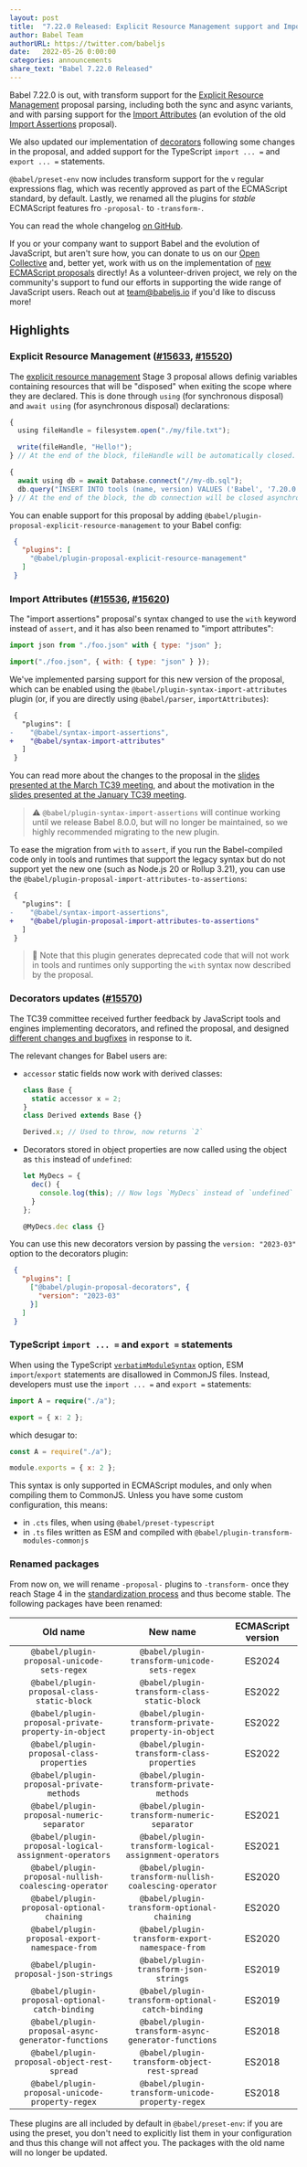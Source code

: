 ```yaml
---
layout: post
title:  "7.22.0 Released: Explicit Resource Management support and Import Attributes parsing"
author: Babel Team
authorURL: https://twitter.com/babeljs
date:   2022-05-26 0:00:00
categories: announcements
share_text: "Babel 7.22.0 Released"
---
```


Babel 7.22.0 is out, with transform support for the [Explicit Resource Management](https://github.com/tc39/proposal-explicit-resource-management) proposal parsing, including both the sync and async variants, and with parsing support for the [Import Attributes](https://github.com/tc39/proposal-import-attributes) (an evolution of the old [Import Assertions](http://web.archive.org/web/20220930084518/https://github.com/tc39/proposal-import-assertions) proposal).

We also updated our implementation of [decorators](https://github.com/tc39/proposal-decorators/) following some changes in the proposal, and added support for the TypeScript `import ... =` and `export ... =` statements.

`@babel/preset-env` now includes transform support for the `v` regular expressions flag, which was recently approved as part of the ECMAScript standard, by default. Lastly, we renamed all the plugins for _stable_ ECMAScript features fro `-proposal-` to `-transform-`.

You can read the whole changelog [on GitHub](https://github.com/babel/babel/releases/tag/v7.22.0).

<!-- truncate -->

If you or your company want to support Babel and the evolution of JavaScript, but aren't sure how, you can donate to us on our [Open Collective](https://github.com/babel/babel?sponsor=1) and, better yet, work with us on the implementation of [new ECMAScript proposals](https://github.com/babel/proposals) directly! As a volunteer-driven project, we rely on the community's support to fund our efforts in supporting the wide range of JavaScript users. Reach out at [team@babeljs.io](mailto:team@babeljs.io) if you'd like to discuss more!

## Highlights

### Explicit Resource Management ([#15633](https://github.com/babel/babel/pull/15633), [#15520](https://github.com/babel/babel/pull/15520))

The [explicit resource management](https://github.com/tc39/proposal-explicit-resource-management/) Stage 3 proposal allows definig variables containing resources that will be "disposed" when exiting the scope where they are declared. This is done through `using` (for synchronous disposal) and `await using` (for asynchronous disposal) declarations:

```javascript
{
  using fileHandle = filesystem.open("./my/file.txt");

  write(fileHandle, "Hello!");
} // At the end of the block, fileHandle will be automatically closed.
```

```javascript
{
  await using db = await Database.connect("//my-db.sql");
  db.query("INSERT INTO tools (name, version) VALUES ('Babel', '7.20.0')");
} // At the end of the block, the db connection will be closed asynchronously
```

You can enable support for this proposal by adding `@babel/plugin-proposal-explicit-resource-management` to your Babel config:
```json title="babel.config.json"
 {
   "plugins": [
     "@babel/plugin-proposal-explicit-resource-management"
   ]
 }
```

### Import Attributes ([#15536](https://github.com/babel/babel/pull/15536), [#15620](https://github.com/babel/babel/pull/15620))

The "import assertions" proposal's syntax changed to use the `with` keyword instead of `assert`, and it has also been renamed to "import attributes":


```js title="JavaScript"
import json from "./foo.json" with { type: "json" };

import("./foo.json", { with: { type: "json" } });
```

We've implemented parsing support for this new version of the proposal, which can be enabled using the `@babel/plugin-syntax-import-attributes` plugin (or, if you are directly using `@babel/parser`, `importAttributes`):

```diff title="babel.config.json"
 {
   "plugins": [
-    "@babel/syntax-import-assertions",
+    "@babel/syntax-import-attributes"
   ]
 }
```

You can read more about the changes to the proposal in the [slides presented at the March TC39 meeting](https://docs.google.com/presentation/d/1Abdr54Iflz_4sah2_yX2qS3K09qDJGV84qIZ6pHAqIk/edit), and about the motivation in the [slides presented at the January TC39 meeting](https://docs.google.com/presentation/d/1HbWhyo4tSnpv4vMZqCa2YQvi_mKdpDi4JWWBtSUQqQY).

> ⚠️ `@babel/plugin-syntax-import-assertions` will continue working until we release Babel 8.0.0, but will no longer be maintained, so we highly recommended migrating to the new plugin.

To ease the migration from `with` to `assert`, if you run the Babel-compiled code only in tools and runtimes that support the legacy syntax but do not support yet the new one (such as Node.js 20 or Rollup 3.21), you can use the `@babel/plugin-proposal-import-attributes-to-assertions`:

```diff title="babel.config.json"
 {
   "plugins": [
-    "@babel/syntax-import-assertions",
+    "@babel/plugin-proposal-import-attributes-to-assertions"
   ]
 }
```

> 🛑 Note that this plugin generates deprecated code that will not work in tools and runtimes only supporting the `with` syntax now described by the proposal.

### Decorators updates ([#15570](https://github.com/babel/babel/pull/15570))

The TC39 committee received further feedback by JavaScript tools and engines implementing decorators, and refined the proposal, and designed [different changes and bugfixes](https://github.com/tc39/proposal-decorators/issues/499) in response to it.

The relevant changes for Babel users are:
- `accessor` static fields now work with derived classes:
  ```js title="JavaScript"
  class Base {
    static accessor x = 2;
  }
  class Derived extends Base {}

  Derived.x; // Used to throw, now returns `2`
  ```
- Decorators stored in object properties are now called using the object as `this` instead of `undefined`:
  ```js title="JavaScript"
  let MyDecs = {
    dec() {
      console.log(this); // Now logs `MyDecs` instead of `undefined`
    }
  };

  @MyDecs.dec class {}
  ```

You can use this new decorators version by passing the `version: "2023-03"` option to the decorators plugin:
```json title="babel.config.json"
 {
   "plugins": [
     ["@babel/plugin-proposal-decorators", {
       "version": "2023-03"
     }]
   ]
 }
```

### TypeScript `import ... =` and `export =` statements

When using the TypeScript [`verbatimModuleSyntax`](https://www.typescriptlang.org/tsconfig#verbatimModuleSyntax) option, ESM `import`/`export` statements are disallowed in CommonJS files. Instead, developers must use the `import ... =` and `export =` statements:

```ts title="TypeScript"
import A = require("./a");

export = { x: 2 };
```

which desugar to:
```js title="JavaScript"
const A = require("./a");

module.exports = { x: 2 };
```

This syntax is only supported in ECMAScript modules, and only when compiling them to CommonJS. Unless you have some custom configuration, this means:
- in `.cts` files, when using `@babel/preset-typescript`
- in `.ts` files written as ESM and compiled with `@babel/plugin-transform-modules-commonjs`

### Renamed packages

From now on, we will rename `-proposal-` plugins to `-transform-` once they reach Stage 4 in the [standardization process](https://tc39.es/process-document/) and thus become stable. The following packages have been renamed:

| Old name | New name | ECMAScript version |
|:--------:|:--------:|:--:|
| `@babel/plugin-proposal-unicode-sets-regex` | `@babel/plugin-transform-unicode-sets-regex` | ES2024 |
| `@babel/plugin-proposal-class-static-block` | `@babel/plugin-transform-class-static-block` | ES2022 |
| `@babel/plugin-proposal-private-property-in-object` | `@babel/plugin-transform-private-property-in-object` | ES2022 |
| `@babel/plugin-proposal-class-properties` | `@babel/plugin-transform-class-properties` | ES2022 |
| `@babel/plugin-proposal-private-methods` | `@babel/plugin-transform-private-methods` |
| `@babel/plugin-proposal-numeric-separator` | `@babel/plugin-transform-numeric-separator` | ES2021 |
| `@babel/plugin-proposal-logical-assignment-operators` | `@babel/plugin-transform-logical-assignment-operators` | ES2021 |
| `@babel/plugin-proposal-nullish-coalescing-operator` | `@babel/plugin-transform-nullish-coalescing-operator` | ES2020 |
| `@babel/plugin-proposal-optional-chaining` | `@babel/plugin-transform-optional-chaining` | ES2020 |
| `@babel/plugin-proposal-export-namespace-from` | `@babel/plugin-transform-export-namespace-from` | ES2020 |
| `@babel/plugin-proposal-json-strings` | `@babel/plugin-transform-json-strings` | ES2019 |
| `@babel/plugin-proposal-optional-catch-binding` | `@babel/plugin-transform-optional-catch-binding` | ES2019 |
| `@babel/plugin-proposal-async-generator-functions` | `@babel/plugin-transform-async-generator-functions` | ES2018 |
| `@babel/plugin-proposal-object-rest-spread` | `@babel/plugin-transform-object-rest-spread` | ES2018 |
| `@babel/plugin-proposal-unicode-property-regex` | `@babel/plugin-transform-unicode-property-regex` | ES2018 |

These plugins are all included by default in `@babel/preset-env`: if you are using the preset, you don't need to explicitly list them in your configuration and thus this change will not affect you. The packages with the old name will no longer be updated.

